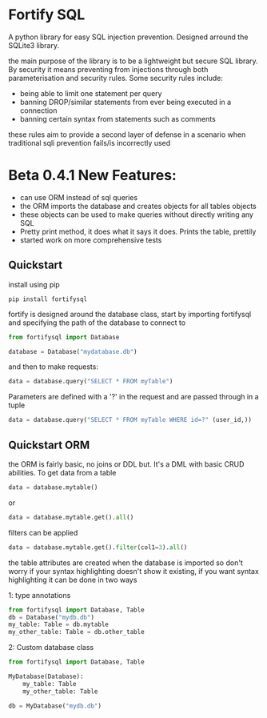 # Fortify SQL
A python library for easy SQL injection prevention. Designed arround the SQLite3 library. <br>

the main purpose of the library is to be a lightweight but secure SQL library. By security it means preventing from injections through both parameterisation and security rules. Some security rules include:
 
 - being able to limit one statement per query
 - banning DROP/similar statements from ever being executed in a connection
 - banning certain syntax from statements such as comments

these rules aim to provide a second layer of defense in a scenario when traditional sqli prevention fails/is incorrectly used


# Beta 0.4.1 New Features:
 - can use ORM instead of sql queries
 - the ORM imports the database and creates objects for all tables objects
 - these objects can be used to make queries without directly writing any SQL 
 - Pretty print method, it does what it says it does. Prints the table, prettily
 - started work on more comprehensive tests

## Quickstart
install using pip
```shell
pip install fortifysql
```
fortify is designed around the database class, start by importing fortifysql and specifying the path of the database to connect to
```python
from fortifysql import Database

database = Database("mydatabase.db")
```
and then to make requests:
```python
data = database.query("SELECT * FROM myTable")
```
Parameters are defined with a '?' in the request and are passed through in a tuple
```python
data = database.query("SELECT * FROM myTable WHERE id=?" (user_id,))
```
## Quickstart ORM
the ORM is fairly basic, no joins or DDL but. It's a DML with basic CRUD abilities.
To get data from a table
```python
data = database.mytable()
```
or
```python
data = database.mytable.get().all()
```
filters can be applied
```python
data = database.mytable.get().filter(col1=3).all()
```
the table attributes are created when the database is imported so don't worry if your syntax highlighting doesn't show it existing, if you want syntax highlighting it can be done in two ways

1: type annotations
```python
from fortifysql import Database, Table
db = Database("mydb.db")
my_table: Table = db.mytable
my_other_table: Table = db.other_table
```
2: Custom database class
```python
from fortifysql import Database, Table

MyDatabase(Database):
    my_table: Table
    my_other_table: Table

db = MyDatabase("mydb.db")
```